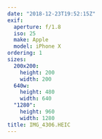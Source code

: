 ```yaml
---
date: "2018-12-23T19:52:15Z"
exif:
  aperture: f/1.8
  iso: 25
  make: Apple
  model: iPhone X
ordering: 1
sizes:
  200x200:
    height: 200
    width: 200
  640w:
    height: 480
    width: 640
  "1280":
    height: 960
    width: 1280
title: IMG_4306.HEIC
---
```

